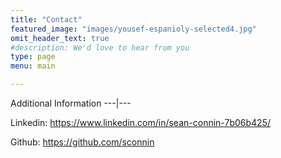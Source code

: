 ```yaml
---
title: "Contact"
featured_image: "images/yousef-espanioly-selected4.jpg"
omit_header_text: true
#description: We'd love to hear from you
type: page
menu: main

---
```



Additional Information
---|---

Linkedin: https://www.linkedin.com/in/sean-connin-7b06b425/

Github: https://github.com/sconnin
